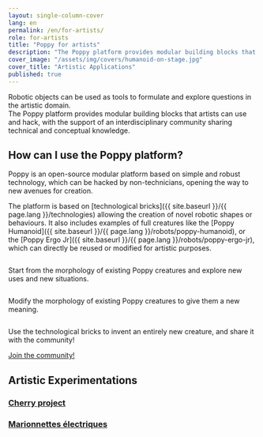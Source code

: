 ```yaml
---
layout: single-column-cover
lang: en
permalink: /en/for-artists/
role: for-artists
title: "Poppy for artists"
description: "The Poppy platform provides modular building blocks that artists can use and hack, with the support of an interdisciplinary community sharing its knowledge"
cover_image: "/assets/img/covers/humanoid-on-stage.jpg"
cover_title: "Artistic Applications"
published: true
---
```


<p class="lead">
  Robotic objects can be used as tools to formulate and explore questions in the artistic domain.<br>
  The Poppy platform provides modular building blocks that artists can use and hack, with the support of an interdisciplinary community sharing technical and conceptual knowledge.
</p>

## How can I use the Poppy platform?

Poppy is an open-source modular platform based on simple and robust technology, which can be hacked by non-technicians, opening the way to new avenues for creation.

The platform is based on [technological bricks]({{ site.baseurl }}/{{ page.lang }}/technologies) allowing the creation of novel robotic shapes or behaviours. It also includes examples of full creatures like the [Poppy Humanoid]({{ site.baseurl }}/{{ page.lang }}/robots/poppy-humanoid), or the [Poppy Ergo Jr]({{ site.baseurl }}/{{ page.lang }}/robots/poppy-ergo-jr), which can directly be reused or modified for artistic purposes.

<div class="row" data-equalizer data-equalize-on="large">
  <div class="large-4 columns" data-equalizer-watch>
    <p>
      Start from the morphology of existing Poppy creatures and explore new uses and new situations.
    </p>
  </div>
  <div class="large-4 columns" data-equalizer-watch>
    <p>
      Modify the morphology of existing Poppy creatures to give them a new meaning.
    </p>
  </div>
  <div class="large-4 columns" data-equalizer-watch>
    <p>
      Use the technological bricks to invent an entirely new creature, and share it with the community!
    </p>
  </div>
</div>

<div class="row columns text-center">
  <a href="https://forum.poppy-project.org/" class="button success">Join the community!</a>
</div>

<div class="text-center">
  <h2 class="clish">Artistic Experimentations</h2>

  <div class="row">
    <a href="{{ site.baseurl }}/{{ page.lang }}/projects/cherry" class="large-4 columns">
      <h3>Cherry project</h3>
    </a>
    <a href="{{ site.baseurl }}/{{ page.lang }}/projects/marionnettes-electriques" class="large-4 columns">
      <h3>Marionnettes électriques</h3>
    </a>
  </div>
</div>
